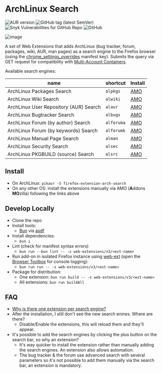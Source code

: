 # ArchLinux Search

![AUR version](https://img.shields.io/aur/version/firefox-extension-arch-search)
![GitHub tag (latest SemVer)](https://img.shields.io/github/v/tag/noraj/firefox-extension-arch-search)
![Snyk Vulnerabilities for GitHub Repo](https://img.shields.io/snyk/vulnerabilities/github/noraj/firefox-extension-arch-search)
![GitHub](https://img.shields.io/github/license/noraj/firefox-extension-arch-search)

![image](https://user-images.githubusercontent.com/16578570/95793622-4edc3d80-0ce6-11eb-8122-a48bca577fb1.png)

A set of Web Extensions that adds ArchLinux (bug tracker, forum, packages, wiki, AUR, man pages) as
a search engine to the Firefox browser (using the [chrome_settings_overrides](https://developer.mozilla.org/en-US/docs/Mozilla/Add-ons/WebExtensions/manifest.json/chrome_settings_overrides) manifest key).
Submits the query via GET request for compatibility with [Multi-Account Containers](https://addons.mozilla.org/en-US/firefox/addon/multi-account-containers/).

Available search engines:

name                                   | shortcut   | Install
---------------------------------------|------------|-----------
ArchLinux Packages Search              | `alpkgs`   | [AMO][arch-pkgs]
ArchLinux Wiki Search                  | `alwiki`   | [AMO][arch-wiki]
ArchLinux User Repository (AUR) Search | `alaur`    | [AMO][arch-aur]
ArchLinux Bugtracker Search            | `albugs`   | [AMO][arch-bugs]
ArchLinux Forum (by author) Search     | `alforuma` | [AMO][arch-forum-a]
ArchLinux Forum (by keywords) Search   | `alforumk` | [AMO][arch-forum-k]
ArchLinux Manual Page Search           | `alman`    | [AMO][arch-man]
ArchLinux Security Search              | `alsec`    | [AMO][arch-security]
ArchLinux PKGBUILD (source) Search     | `alsrc`    | [AMO][arch-pkgbuild]

## Install

- On ArchLinux: `pikaur -S firefox-extension-arch-search`
- On any other OS: install the extensions manually via AMO (**A**ddons **MO**zilla) following the links above

## Develop Locally

* Clone the repo
* Install tools:
  * [Bun](https://bun.sh/) via [asdf](https://asdf-vm.com/)
* Install dependencies:
  * `bun i`
* Lint (check for manifest syntax errors)
  * `bun run --bun lint -- -s web-extensions/v3/<ext-name>`
* Run add-on in isolated Firefox instance using [web-ext](https://developer.mozilla.org/en-US/Add-ons/WebExtensions/Getting_started_with_web-ext) (open the [Browser Toolbox](https://developer.mozilla.org/en-US/docs/Tools/Browser_Toolbox) for console logging):
  * `bun run run -- -s web-extensions/v3/<ext-name>`
* Package for distribution:
  * One extension: `bun run build -- -s web-extensions/v3/<ext-name>`
  * All extensions: `bun run buildAll`

## FAQ

- [Why is there one extension per search engine?](https://stackoverflow.com/questions/64304959/is-it-possible-to-add-multiple-search-engines-in-the-same-firefox-web-extension)
- After the installation, I still don't see the new search enines. Where are there?
  - Disable/Enable the extensions, this will reload them and they'll appear.
- It's possible to add the search engines by clicking the plus button on the search bar, so why an extension?
  - It's way quicker to install the extension rather than manually adding the search engines. An extension also allows automation.
  - The bug tracker & the forum use advanced search with several parameters so it's not possible to add them manually via the search bar, an extension is mandatory.

[amo]:(https://addons.mozilla.org/)
[arch-aur]:https://addons.mozilla.org/en-US/firefox/addon/archlinux-aur-search/
[arch-bugs]:https://addons.mozilla.org/en-US/firefox/addon/arch-bugtracker-search/
[arch-forum-a]:https://addons.mozilla.org/en-US/firefox/addon/arch-forum-by-author-search/
[arch-forum-k]:https://addons.mozilla.org/en-US/firefox/addon/arch-forum-by-keywords-search/
[arch-pkgs]:https://addons.mozilla.org/en-US/firefox/addon/archlinux-packages-search/
[arch-wiki]:https://addons.mozilla.org/en-US/firefox/addon/archlinux-wiki-search/
[arch-man]:https://addons.mozilla.org/en-US/firefox/addon/archlinux-manual-pages-search/
[arch-security]:https://addons.mozilla.org/en-US/firefox/addon/arch-security-search/
[arch-pkgbuild]:https://addons.mozilla.org/en-US/firefox/addon/arch-pkgbuild-search/
